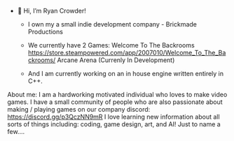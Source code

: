 - 👋 Hi, I’m Ryan Crowder!
  - I own my a small indie development company - Brickmade Productions
  - We currently have 2 Games:
     Welcome To The Backrooms https://store.steampowered.com/app/2007010/Welcome_To_The_Backrooms/
     Arcane Arena (Currenly In Development)
    
  - And I am currently working on an in house engine written entirely in C++.
  
About me:
I am a hardworking motivated individual who loves to make video games. I have a small community of people who are also passionate about making / playing games on our company discord: https://discord.gg/p3QczNN9mR
I love learning new information about all sorts of things including: coding, game design, art, and AI! Just to name a few....



